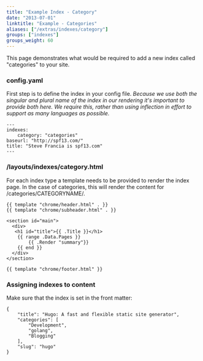 ```yaml
---
title: "Example Index - Category"
date: "2013-07-01"
linktitle: "Example - Categories"
aliases: ["/extras/indexes/category"]
groups: ["indexes"]
groups_weight: 60
---
```


This page demonstrates what would be required to add a new index called "categories" to your site.

### config.yaml
First step is to define the index in your config file.
*Because we use both the singular and plural name of the index in our rendering it's
important to provide both here. We require this, rather than using inflection in
effort to support as many languages as possible.*

    ---
    indexes:
        category: "categories"
    baseurl: "http://spf13.com/"
    title: "Steve Francia is spf13.com"
    ---

### /layouts/indexes/category.html

For each index type a template needs to be provided to render the index page.
In the case of categories, this will render the content for /categories/CATEGORYNAME/.

    {{ template "chrome/header.html" . }}
    {{ template "chrome/subheader.html" . }}

    <section id="main">
      <div>
       <h1 id="title">{{ .Title }}</h1>
        {{ range .Data.Pages }}
            {{ .Render "summary"}}
        {{ end }}
      </div>
    </section>

    {{ template "chrome/footer.html" }}


### Assigning indexes to content

Make sure that the index is set in the front matter:

    {
        "title": "Hugo: A fast and flexible static site generator",
        "categories": [
            "Development",
            "golang",
            "Blogging"
        ],
        "slug": "hugo"
    }

